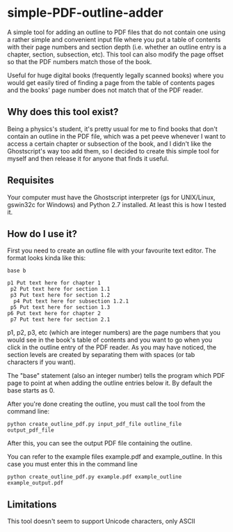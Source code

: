 # simple-PDF-outline-adder

A simple tool for adding an outline to PDF files that do not contain one using a rather simple and convenient input file
where you put a table of contents with their page numbers and section depth (i.e. whether an outline entry is a chapter,
section, subsection, etc). This tool can also modify the page offset so that the PDF numbers match those of the book. 

Useful for huge digital books (frequently legally scanned books) where
you would get easily tired of finding a page from the table of contents pages and the books' page number does
not match that of the PDF reader.

## Why does this tool exist?

Being a physics's student, it's pretty usual for me to find books that don't contain an outline in the PDF file,
which was a pet peeve whenever I want to access a certain chapter or subsection of the book,
and I didn't like the Ghostscript's way too add them, so I decided to create this simple tool for myself and then
release it for anyone that finds it useful.

## Requisites

Your computer must have the Ghostscript interpreter (gs for UNIX/Linux, gswin32c for Windows) and Python 2.7 installed. At 
least this is how I tested it.

## How do I use it?

First you need to create an outline file with your favourite text editor. The format looks kinda like this:

```
base b

p1 Put text here for chapter 1
 p2 Put text here for section 1.1
 p3 Put text here for section 1.2
  p4 Put text here for subsection 1.2.1
 p5 Put text here for section 1.3
p6 Put text here for chapter 2
 p7 Put text here for section 2.1
```

p1, p2, p3, etc (which are integer numbers) are the page numbers that you would see in the book's table of contents and
you want to go when you click in the outline entry of the PDF reader. As you may have noticed, the section levels are
created by separating them with spaces (or tab characters if you want).

The "base" statement (also an integer number) tells the program which PDF page to point at when adding the outline entries
below it. By default the base starts as 0.

After you're done creating the outline, you must call the tool from the command line:

```
python create_outline_pdf.py input_pdf_file outline_file output_pdf_file 
```

After this, you can see the output PDF file containing the outline.

You can refer to the example files example.pdf and example_outline. In this case you must enter this in the command line

```
python create_outline_pdf.py example.pdf example_outline example_output.pdf
```

## Limitations

This tool doesn't seem to support Unicode characters, only ASCII
